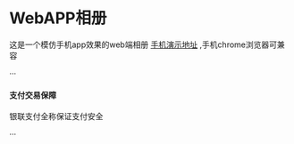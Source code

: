 # WebAPP相册
这是一个模仿手机app效果的web端相册
  [手机演示地址](https://xiaomuzhang.github.io/WebGallery/webGallery.html)
    ,手机chrome浏览器可兼容
    
···
<div class="media-left" >
<i class="icon-uniE901"></i>
</div>
      <div class="media-body">
        <h4 class="media-heading">支付交易保障</h4>
       <p> 银联支付全称保证支付安全</p>
      </div>
···
